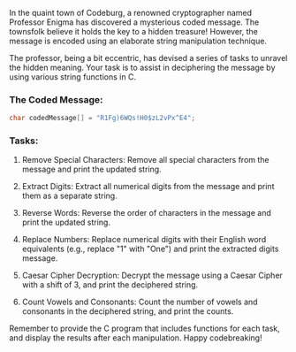 In the quaint town of Codeburg, a renowned cryptographer named Professor Enigma has discovered a mysterious coded message. The townsfolk believe it holds the key to a hidden treasure! However, the message is encoded using an elaborate string manipulation technique. </br>

The professor, being a bit eccentric, has devised a series of tasks to unravel the hidden meaning. Your task is to assist in deciphering the message by using various string functions in C.

### The Coded Message:
```c
char codedMessage[] = "R1Fg)6WQs!H0$zL2vPx^E4";
```

### Tasks:
1. Remove Special Characters: Remove all special characters from the message and print the updated string.

2. Extract Digits: Extract all numerical digits from the message and print them as a separate string.

3. Reverse Words: Reverse the order of characters in the message and print the updated string.

4. Replace Numbers: Replace numerical digits with their English word equivalents (e.g., replace "1" with "One") and print the extracted digits message.

5. Caesar Cipher Decryption: Decrypt the message using a Caesar Cipher with a shift of 3, and print the deciphered string.

6. Count Vowels and Consonants: Count the number of vowels and consonants in the deciphered string, and print the counts.

Remember to provide the C program that includes functions for each task, and display the results after each manipulation. Happy codebreaking!
